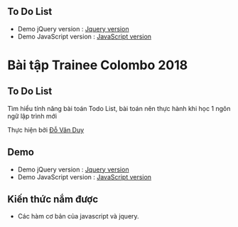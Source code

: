 ## To Do List
* Demo jQuery version : [Jquery version](https://dovanduyhedspi.github.io/ToDoList_DUYDV/jquery/index.html)
* Demo JavaScript version : [JavaScript version](https://dovanduyhedspi.github.io/ToDoList_DUYDV/non_query/index.html)

# Bài tập Trainee Colombo 2018

## To Do List

Tìm hiểu tính năng bài toán Todo List, bài toán nên thực hành khi học 1 ngôn ngữ lập trình mới

Thực hiện bởi [Đỗ Văn Duy](https://github.com/DoVanDuyHedspi)


## Demo

* Demo jQuery version : [Jquery version](https://dovanduyhedspi.github.io/ToDoList_DUYDV/jquery/index.html)
* Demo JavaScript version : [JavaScript version](https://dovanduyhedspi.github.io/ToDoList_DUYDV/non_query/index.html)

## Kiến thức nắm được
- Các hàm cơ bản của javascript và jquery.

